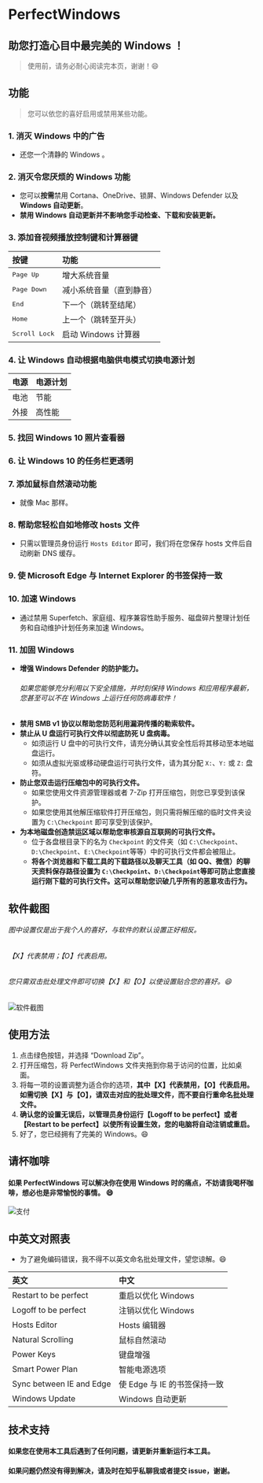 

# PerfectWindows

## 助您打造心目中最完美的 Windows ！

> 使用前，请务必耐心阅读完本页，谢谢！:smile:

## 功能
> 您可以依您的喜好启用或禁用某些功能。
### 1. 消灭 Windows 中的广告
* 还您一个清静的 Windows 。
### 2. 消灭令您厌烦的 Windows 功能
* 您可以**按需**禁用 Cortana、OneDrive、锁屏、Windows Defender 以及 **Windows 自动更新**。
* **禁用 Windows 自动更新并不影响您手动检查、下载和安装更新。**
### 3. 添加音视频播放控制键和计算器键
|按键|功能|
|:-|:-|
|<kbd>Page Up</kbd>|增大系统音量
|<kbd>Page Down</kbd>|减小系统音量（直到静音）
|<kbd>End</kbd>|下一个（跳转至结尾）
|<kbd>Home</kbd>|上一个（跳转至开头）
|<kbd>Scroll Lock</kbd>|启动 Windows 计算器
### 4. 让 Windows 自动根据电脑供电模式切换电源计划

|电源|电源计划|
|:-|:-|
|电池|节能
|外接|高性能

### 5. 找回 Windows 10 照片查看器
### 6. 让 Windows 10 的任务栏更透明
### 7. 添加鼠标自然滚动功能
* 就像 Mac 那样。
### 8. 帮助您轻松自如地修改 hosts 文件
* 只需以管理员身份运行 `Hosts Editor` 即可，我们将在您保存 hosts 文件后自动刷新 DNS 缓存。
### 9. 使 Microsoft Edge 与 Internet Explorer 的书签保持一致
### 10. 加速 Windows
* 通过禁用 Superfetch、家庭组、程序兼容性助手服务、磁盘碎片整理计划任务和自动维护计划任务来加速 Windows。
### 11. 加固 Windows
* **增强 Windows Defender 的防护能力。**
  ###### 如果您能够充分利用以下安全措施，并时刻保持 Windows 和应用程序最新，您甚至可以不在 Windows 上运行任何防病毒软件！
* **禁用 SMB v1 协议以帮助您防范利用漏洞传播的勒索软件。**
* **禁止从 U 盘运行可执行文件以彻底防死 U 盘病毒。**
  * 如须运行 U 盘中的可执行文件，请充分确认其安全性后将其移动至本地磁盘运行。
  * 如须从虚拟光驱或移动硬盘运行可执行文件，请为其分配 `X:`、`Y:` 或 `Z:` 盘符。
* **防止您双击运行压缩包中的可执行文件。**
  * 如果您使用文件资源管理器或者 7-Zip 打开压缩包，则您已享受到该保护。
  * 如果您使用其他解压缩软件打开压缩包，则只需将解压缩的临时文件夹设置为 `C:\Checkpoint` 即可享受到该保护。
* **为本地磁盘创造禁运区域以帮助您审核源自互联网的可执行文件。**
  * 位于各盘根目录下的名为 `Checkpoint` 的文件夹（如 `C:\Checkpoint`、`D:\Checkpoint`、`E:\Checkpoint`等等）中的可执行文件都会被阻止。
  * **将各个浏览器和下载工具的下载路径以及聊天工具（如 QQ、微信）的聊天资料保存路径设置为 `C:\Checkpoint`、`D:\Checkpoint`等即可防止您直接运行刚下载的可执行文件。这可以帮助您识破几乎所有的恶意攻击行为。**


## 软件截图
###### 图中设置仅是出于我个人的喜好，与软件的默认设置正好相反。
###### 【X】代表禁用；【O】代表启用。
###### 您只需双击批处理文件即可切换【X】和【O】以使设置贴合您的喜好。:smile:
![软件截图](https://github.com/szzhiyang/Pics/raw/master/PerfectWindows/demo.png)


## 使用方法
1. 点击绿色按钮，并选择 “Download Zip”。
2. 打开压缩包，将 PerfectWindows 文件夹拖到你易于访问的位置，比如桌面。
3. 将每一项的设置调整为适合你的选项，**其中【X】代表禁用，【O】代表启用。如需切换【X】与【O】，请双击对应的批处理文件，而不要自行重命名批处理文件。**
4. **确认您的设置无误后，以管理员身份运行【Logoff to be perfect】或者【Restart to be perfect】以使所有设置生效，您的电脑将自动注销或重启。**
5. 好了，您已经拥有了完美的 Windows。:smile:

## 请杯咖啡
#### 如果 PerfectWindows 可以解决你在使用 Windows 时的痛点，不妨请我喝杯咖啡，想必也是非常愉悦的事情。 :smile:

![支付](https://github.com/szzhiyang/Pics/raw/master/PerfectWindows/Pay.jpg)

## 中英文对照表
* 为了避免编码错误，我不得不以英文命名批处理文件，望您谅解。:smile:

|英文|中文|
|:-|:-|
|Restart to be perfect|重启以优化 Windows|
|Logoff to be perfect|注销以优化 Windows|
|Hosts Editor|Hosts 编辑器|
|Natural Scrolling|鼠标自然滚动|
|Power Keys|键盘增强|
|Smart Power Plan|智能电源选项|
|Sync between IE and Edge|使 Edge 与 IE 的书签保持一致|
|Windows Update|Windows 自动更新|

## 技术支持
#### 如果您在使用本工具后遇到了任何问题，请更新并重新运行本工具。
#### 如果问题仍然没有得到解决，请及时在知乎私聊我或者提交 issue，谢谢。
